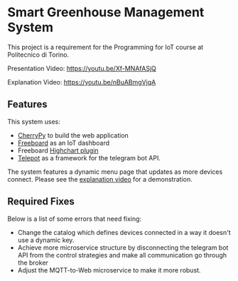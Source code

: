 # Smart Greenhouse Management System

This project is a requirement for the Programming for IoT course at 
Politecnico di Torino.

Presentation Video:
https://youtu.be/Xf-MNAfASjQ

Explanation Video:
https://youtu.be/nBuABmgVjqA

## Features

This system uses:
* [CherryPy](https://cherrypy.org/) to build the web application
* [Freeboard](https://github.com/Freeboard/freeboard) as an IoT dashboard
* Freeboard [Highchart plugin](https://github.com/onlinux/freeboard-dynamic-highcharts-plugin)
* [Telepot](https://github.com/nickoala/telepot) as a framework for the telegram bot API.

The system features a dynamic menu page that updates as more devices connect. Please see the [explanation video](https://youtu.be/nBuABmgVjqA?t=640) for a demonstration.

## Required Fixes
Below is a list of some errors that need fixing:
* Change the catalog which defines devices connected in a way it doesn't use a dynamic key.
* Achieve more microservice structure by disconnecting the telegram bot API from the control strategies and make all communication go through the broker
* Adjust the MQTT-to-Web microservice to make it more robust.
